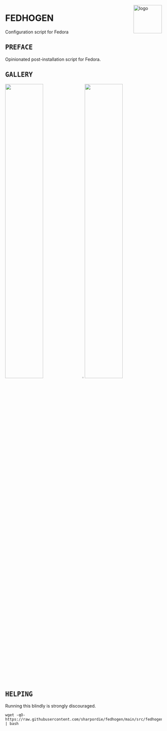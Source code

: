
<a href="../.."><img align="right" height="91" src="https://user-images.githubusercontent.com/72373746/202393603-e66ea89a-3af1-4c0d-b666-ec86572bebac.png" alt="logo"></a>
<h1>FEDHOGEN</h1>
<p>Configuration script for Fedora</p>


## <samp>PREFACE</samp>

Opinionated post-installation script for Fedora.

## <samp>GALLERY</samp>

<img src="https://fakeimg.pl/852x480/000/fff" width="49.25%"/><img src="https://upload.wikimedia.org/wikipedia/commons/c/ca/1x1.png" width="1.5%"/><img src="https://fakeimg.pl/852x480/000/fff" width="49.25%"/>

## <samp>HELPING</samp>

Running this blindly is strongly discouraged.

```shell
wget -qO- https://raw.githubusercontent.com/sharpordie/fedhogen/main/src/fedhogen.sh | bash
```
